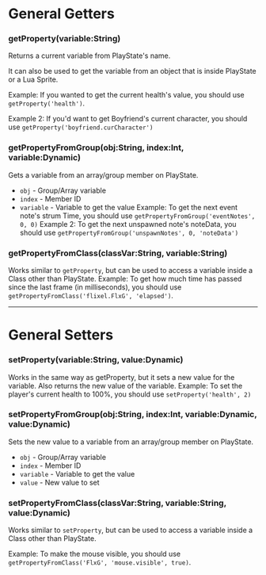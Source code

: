 # General Getters
### getProperty(variable:String)
Returns a current variable from PlayState's name.

It can also be used to get the variable from an object that is inside PlayState or a Lua Sprite.

Example: If you wanted to get the current health's value, you should use `getProperty('health')`.

Example 2: If you'd want to get Boyfriend's current character, you should use `getProperty('boyfriend.curCharacter')`
### getPropertyFromGroup(obj:String, index:Int, variable:Dynamic)
Gets a variable from an array/group member on PlayState.
* `obj` - Group/Array variable
* `index` - Member ID
* `variable` - Variable to get the value
Example: To get the next event note's strum Time, you should use `getPropertyFromGroup('eventNotes', 0, 0)`
Example 2: To get the next unspawned note's noteData, you should use `getPropertyFromGroup('unspawnNotes', 0, 'noteData')`
### getPropertyFromClass(classVar:String, variable:String)
Works similar to `getProperty`, but can be used to access a variable inside a Class other than PlayState.
Example: To get how much time has passed since the last frame (in milliseconds), you should use `getPropertyFromClass('flixel.FlxG', 'elapsed')`.
_______________________
# General Setters
### setProperty(variable:String, value:Dynamic)
Works in the same way as getProperty, but it sets a new value for the variable.
Also returns the new value of the variable.
Example: To set the player's current health to 100%, you should use `setProperty('health', 2)`
### setPropertyFromGroup(obj:String, index:Int, variable:Dynamic, value:Dynamic)
Sets the new value to a variable from an array/group member on PlayState.
* `obj` - Group/Array variable
* `index` - Member ID
* `variable` - Variable to get the value
* `value` - New value to set
### setPropertyFromClass(classVar:String, variable:String, value:Dynamic)
Works similar to `setProperty`, but can be used to access a variable inside a Class other than PlayState.

Example: To make the mouse visible, you should use `getPropertyFromClass('FlxG', 'mouse.visible', true)`.